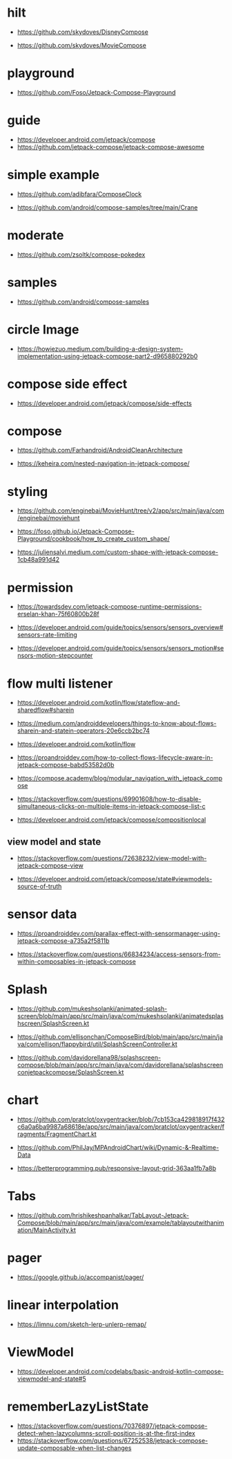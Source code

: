 # hilt

- https://github.com/skydoves/DisneyCompose

- https://github.com/skydoves/MovieCompose


# playground

-  https://github.com/Foso/Jetpack-Compose-Playground


# guide

- https://developer.android.com/jetpack/compose
- https://github.com/jetpack-compose/jetpack-compose-awesome


# simple example

- https://github.com/adibfara/ComposeClock
  
- https://github.com/android/compose-samples/tree/main/Crane


# moderate

- https://github.com/zsoltk/compose-pokedex


# samples

- https://github.com/android/compose-samples


# circle Image

- https://howiezuo.medium.com/building-a-design-system-implementation-using-jetpack-compose-part2-d965880292b0


# compose side effect
- https://developer.android.com/jetpack/compose/side-effects


# compose 
- https://github.com/Farhandroid/AndroidCleanArchitecture

- https://keheira.com/nested-navigation-in-jetpack-compose/


# styling

- https://github.com/enginebai/MovieHunt/tree/v2/app/src/main/java/com/enginebai/moviehunt

  <!-- shapes -->
- https://foso.github.io/Jetpack-Compose-Playground/cookbook/how_to_create_custom_shape/
- https://juliensalvi.medium.com/custom-shape-with-jetpack-compose-1cb48a991d42


# permission

- https://towardsdev.com/jetpack-compose-runtime-permissions-erselan-khan-75f60800b28f

<!-- rate limiting -->
- https://developer.android.com/guide/topics/sensors/sensors_overview#sensors-rate-limiting

<!-- motion stepcounter -->
- https://developer.android.com/guide/topics/sensors/sensors_motion#sensors-motion-stepcounter


# flow multi listener

- https://developer.android.com/kotlin/flow/stateflow-and-sharedflow#sharein

- https://medium.com/androiddevelopers/things-to-know-about-flows-sharein-and-statein-operators-20e6ccb2bc74

<!-- flow to state -->
- https://developer.android.com/kotlin/flow

- https://proandroiddev.com/how-to-collect-flows-lifecycle-aware-in-jetpack-compose-babd53582d0b


<!-- mutable state flow -->
- https://compose.academy/blog/modular_navigation_with_jetpack_compose

- https://stackoverflow.com/questions/69901608/how-to-disable-simultaneous-clicks-on-multiple-items-in-jetpack-compose-list-c

<!-- composite Local -->
- https://developer.android.com/jetpack/compose/compositionlocal


## view model and state

<!-- launch state -->
- https://stackoverflow.com/questions/72638232/view-model-with-jetpack-compose-view

<!-- viewmodel state -->
- https://developer.android.com/jetpack/compose/state#viewmodels-source-of-truth




# sensor data 

- https://proandroiddev.com/parallax-effect-with-sensormanager-using-jetpack-compose-a735a2f5811b

- https://stackoverflow.com/questions/66834234/access-sensors-from-within-composables-in-jetpack-compose


# Splash

- https://github.com/mukeshsolanki/animated-splash-screen/blob/main/app/src/main/java/com/mukeshsolanki/animatedsplashscreen/SplashScreen.kt

- https://github.com/ellisonchan/ComposeBird/blob/main/app/src/main/java/com/ellison/flappybird/util/SplashScreenController.kt

- https://github.com/davidorellana98/splashscreen-compose/blob/main/app/src/main/java/com/davidorellana/splashscreenconjetpackcompose/SplashScreen.kt


# chart

- https://github.com/pratclot/oxygentracker/blob/7cb153ca429818917f432c6a0a6ba9987a68618e/app/src/main/java/com/pratclot/oxygentracker/fragments/FragmentChart.kt

<!-- mpchart realtime updates -->
- https://github.com/PhilJay/MPAndroidChart/wiki/Dynamic-&-Realtime-Data

<!-- responsive grid -->
- https://betterprogramming.pub/responsive-layout-grid-363aa1fb7a8b


# Tabs

- https://github.com/hrishikeshpanhalkar/TabLayout-Jetpack-Compose/blob/main/app/src/main/java/com/example/tablayoutwithanimation/MainActivity.kt


# pager

- https://google.github.io/accompanist/pager/


# linear interpolation

- https://limnu.com/sketch-lerp-unlerp-remap/


# ViewModel

- https://developer.android.com/codelabs/basic-android-kotlin-compose-viewmodel-and-state#5

# rememberLazyListState

- https://stackoverflow.com/questions/70376897/jetpack-compose-detect-when-lazycolumns-scroll-position-is-at-the-first-index
- https://stackoverflow.com/questions/67252538/jetpack-compose-update-composable-when-list-changes
